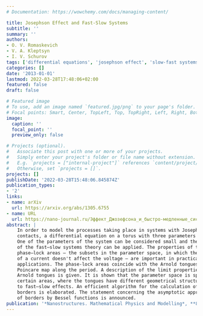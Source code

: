 ```yaml
---
# Documentation: https://wowchemy.com/docs/managing-content/

title: Josephson Effect and Fast-Slow Systems
subtitle: ''
summary: ''
authors:
- O. V. Romaskevich
- V. A. Kleptsyn
- I. V. Schurov
tags: ['differential equations', 'josephson effect', 'slow-fast systems', 'physics']
categories: []
date: '2013-01-01'
lastmod: 2022-03-28T17:48:06+02:00
featured: false
draft: false

# Featured image
# To use, add an image named `featured.jpg/png` to your page's folder.
# Focal points: Smart, Center, TopLeft, Top, TopRight, Left, Right, BottomLeft, Bottom, BottomRight.
image:
  caption: ''
  focal_point: ''
  preview_only: false

# Projects (optional).
#   Associate this post with one or more of your projects.
#   Simply enter your project's folder or file name without extension.
#   E.g. `projects = ["internal-project"]` references `content/project/deep-learning/index.md`.
#   Otherwise, set `projects = []`.
projects: []
publishDate: '2022-03-28T15:48:06.845874Z'
publication_types:
- '2'
links:
- name: arXiv
  url: https://arxiv.org/abs/1305.6755
- name: URL
  url: https://nano-journal.ru/Эффект_Джозефсона_и_быстро-медленные_системы
abstract: |
    In order to model the processes taking place in systems with Josephson
    contacts, a differential equation on a torus with three parameters is used.
    One of the parameters of the system can be considered small and the methods
    of the fast—slow systems theory can be applied. The properties of the
    phase—lock areas — the subsets in the parameter space, in which the changing
    of a current doesn't affect the voltage — are important in practical
    applications. The phase-lock areas coincide with the Arnold tongues of a
    Poincare map along the period. A description of the limit properties of
    Arnold tongues is given. It is shown that the parameter space is split into
    certain areas, where the tongues have different geometrical structures due
    to fast—slow effects. An efficient algorithm for the calculation of tongue
    borders is elaborated. The statement concerning the asymptotic approximation
    of borders by Bessel functions is announced.
publication: '*Nanostructures. Mathematical Physics and Modelling*, **8** (1), 31–46'
---
```

